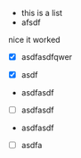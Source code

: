 *   this is a list
*   afsdf

nice it worked

*   [x] asdfasdfqwer

*   [x] asdf

<!---->

*   asdfasdf

<!---->

*   [ ] asdfasdf

<!---->

*   asdfasdf

<!---->

*   [ ] asdfa
